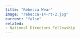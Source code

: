 ```yaml
---
title: "Rebecca Wear"
image: "rebecca-14-rt-2.jpg"
current: "false"
related:
- National Directors Fellowship
---
```

